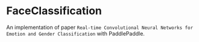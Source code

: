 # FaceClassification
An implementation of paper `Real-time Convolutional Neural Networks for Emotion and Gender Classification` with PaddlePaddle.
